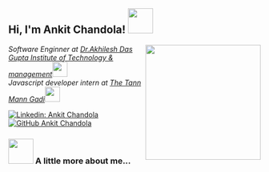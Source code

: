 <h2> Hi, I'm Ankit Chandola! <img src="https://media.giphy.com/media/mGcNjsfWAjY5AEZNw6/giphy.gif" width="50"></h2>
<img align='right' src="https://media.giphy.com/media/ieyl9zmCjO4b4t6qoY/giphy.gif" width="230">
<p><em>Software Enginner at <a href=https://adgitmdelhi.ac.in">Dr.Akhilesh Das Gupta Institute of Technology & management</a><img src="https://media.giphy.com/media/fYSnHlufseco8Fh93Z/giphy.gif" width="30"></br>Javascript developer intern at <a href="https://www.thetannmanngaadi.org">The Tann Mann Gadi</a><img src="https://media.giphy.com/media/WUlplcMpOCEmTGBtBW/giphy.gif" width="30"> 
</em></p>

  
[![Linkedin: Ankit Chandola](https://img.shields.io/badge/-ankitchandola-blue?style=flat-square&logo=Linkedin&logoColor=white&link=https://www.linkedin.com/in/ankit-chandola-b53a54187/)](https://www.linkedin.com/in/ankit-chandola-b53a54187/)
[![GitHub Ankit Chandola](https://img.shields.io/github/followers/Ankitchandola?label=follow&style=social)](https://github.com/ankitchandola)


### <img src="https://media.giphy.com/media/VgCDAzcKvsR6OM0uWg/giphy.gif" width="50"> A little more about me...  
